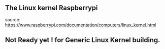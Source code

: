 

## The Linux kernel Raspberrypi


source: https://www.raspberrypi.com/documentation/computers/linux_kernel.html




## Not Ready yet ! for Generic Linux Kernel building.
